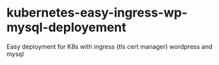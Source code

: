 # kubernetes-easy-ingress-wp-mysql-deployement
Easy deployment for K8s with ingress (tls cert manager) wordpress and mysql
